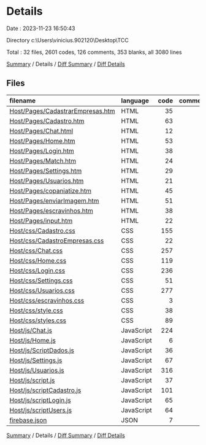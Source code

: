 # Details

Date : 2023-11-23 16:50:43

Directory c:\\Users\\vinicius.902120\\Desktop\\TCC

Total : 32 files,  2601 codes, 126 comments, 353 blanks, all 3080 lines

[Summary](results.md) / Details / [Diff Summary](diff.md) / [Diff Details](diff-details.md)

## Files
| filename | language | code | comment | blank | total |
| :--- | :--- | ---: | ---: | ---: | ---: |
| [Host/Pages/CadastrarEmpresas.htm](/Host/Pages/CadastrarEmpresas.htm) | HTML | 35 | 0 | 13 | 48 |
| [Host/Pages/Cadastro.htm](/Host/Pages/Cadastro.htm) | HTML | 63 | 0 | 1 | 64 |
| [Host/Pages/Chat.html](/Host/Pages/Chat.html) | HTML | 12 | 0 | 1 | 13 |
| [Host/Pages/Home.htm](/Host/Pages/Home.htm) | HTML | 53 | 0 | 0 | 53 |
| [Host/Pages/Login.htm](/Host/Pages/Login.htm) | HTML | 38 | 1 | 4 | 43 |
| [Host/Pages/Match.htm](/Host/Pages/Match.htm) | HTML | 24 | 0 | 0 | 24 |
| [Host/Pages/Settings.htm](/Host/Pages/Settings.htm) | HTML | 29 | 0 | 3 | 32 |
| [Host/Pages/Usuarios.htm](/Host/Pages/Usuarios.htm) | HTML | 21 | 0 | 0 | 21 |
| [Host/Pages/copaniatize.htm](/Host/Pages/copaniatize.htm) | HTML | 45 | 0 | 7 | 52 |
| [Host/Pages/enviarImagem.htm](/Host/Pages/enviarImagem.htm) | HTML | 51 | 0 | 8 | 59 |
| [Host/Pages/escravinhos.htm](/Host/Pages/escravinhos.htm) | HTML | 38 | 0 | 5 | 43 |
| [Host/Pages/input.htm](/Host/Pages/input.htm) | HTML | 22 | 0 | 1 | 23 |
| [Host/css/Cadastro.css](/Host/css/Cadastro.css) | CSS | 155 | 0 | 2 | 157 |
| [Host/css/CadastroEmpresas.css](/Host/css/CadastroEmpresas.css) | CSS | 22 | 0 | 5 | 27 |
| [Host/css/Chat.css](/Host/css/Chat.css) | CSS | 257 | 0 | 6 | 263 |
| [Host/css/Home.css](/Host/css/Home.css) | CSS | 119 | 0 | 10 | 129 |
| [Host/css/Login.css](/Host/css/Login.css) | CSS | 236 | 0 | 32 | 268 |
| [Host/css/Settings.css](/Host/css/Settings.css) | CSS | 51 | 0 | 11 | 62 |
| [Host/css/Usuarios.css](/Host/css/Usuarios.css) | CSS | 277 | 0 | 15 | 292 |
| [Host/css/escravinhos.css](/Host/css/escravinhos.css) | CSS | 3 | 0 | 3 | 6 |
| [Host/css/style.css](/Host/css/style.css) | CSS | 38 | 0 | 5 | 43 |
| [Host/css/styles.css](/Host/css/styles.css) | CSS | 89 | 0 | 11 | 100 |
| [Host/js/Chat.js](/Host/js/Chat.js) | JavaScript | 224 | 45 | 70 | 339 |
| [Host/js/Home.js](/Host/js/Home.js) | JavaScript | 6 | 0 | 0 | 6 |
| [Host/js/ScriptDados.js](/Host/js/ScriptDados.js) | JavaScript | 36 | 0 | 12 | 48 |
| [Host/js/Settings.js](/Host/js/Settings.js) | JavaScript | 67 | 10 | 21 | 98 |
| [Host/js/Usuarios.js](/Host/js/Usuarios.js) | JavaScript | 316 | 21 | 57 | 394 |
| [Host/js/script.js](/Host/js/script.js) | JavaScript | 37 | 0 | 9 | 46 |
| [Host/js/scriptCadastro.js](/Host/js/scriptCadastro.js) | JavaScript | 101 | 5 | 17 | 123 |
| [Host/js/scriptLogin.js](/Host/js/scriptLogin.js) | JavaScript | 65 | 18 | 12 | 95 |
| [Host/js/scriptUsers.js](/Host/js/scriptUsers.js) | JavaScript | 64 | 4 | 12 | 80 |
| [firebase.json](/firebase.json) | JSON | 7 | 22 | 0 | 29 |

[Summary](results.md) / Details / [Diff Summary](diff.md) / [Diff Details](diff-details.md)